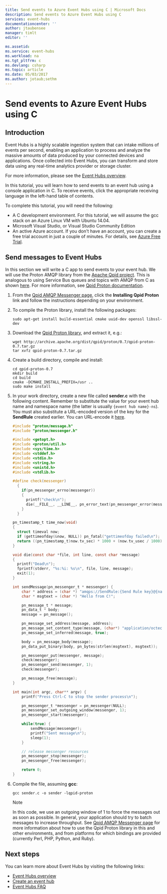 ```yaml
---
title: Send events to Azure Event Hubs using C | Microsoft Docs
description: Send events to Azure Event Hubs using C
services: event-hubs
documentationcenter: ''
author: jtaubensee
manager: timlt
editor: ''

ms.assetid: 
ms.service: event-hubs
ms.workload: na
ms.tgt_pltfrm: c
ms.devlang: csharp
ms.topic: article
ms.date: 05/03/2017
ms.author: jotaub;sethm
---
```


# Send events to Azure Event Hubs using C

## Introduction
Event Hubs is a highly scalable ingestion system that can intake millions of events per second, enabling an application to process and analyze the massive amounts of data produced by your connected devices and applications. Once collected into Event Hubs, you can transform and store data using any real-time analytics provider or storage cluster.

For more information, please see the [Event Hubs overview][Event Hubs overview].

In this tutorial, you will learn how to send events to an event hub using a console application in C. To receive events, click the appropriate receiving language in the left-hand table of contents.

To complete this tutorial, you will need the following:

* A C development environment. For this tutorial, we will assume the gcc stack on an Azure Linux VM with Ubuntu 14.04.
* Microsoft Visual Studio, or Visual Studio Community Edition
* An active Azure account. If you don't have an account, you can create a free trial account in just a couple of minutes. For details, see [Azure Free Trial](https://azure.microsoft.com/pricing/free-trial/).

## Send messages to Event Hubs
In this section we will write a C app to send events to your event hub. We will use the Proton AMQP library from the [Apache Qpid project](http://qpid.apache.org/). This is analogous to using Service Bus queues and topics with AMQP from C as shown [here](https://code.msdn.microsoft.com/Using-Apache-Qpid-Proton-C-afd76504). For more information, see [Qpid Proton documentation](http://qpid.apache.org/proton/index.html).

1. From the [Qpid AMQP Messenger page](http://qpid.apache.org/components/messenger/index.html), click the **Installing Qpid Proton** link and follow the instructions depending on your environment.
2. To compile the Proton library, install the following packages:
   
    ```shell
    sudo apt-get install build-essential cmake uuid-dev openssl libssl-dev
    ```
3. Download the [Qpid Proton library](http://qpid.apache.org/proton/index.html), and extract it, e.g.:
   
    ```shell
    wget http://archive.apache.org/dist/qpid/proton/0.7/qpid-proton-0.7.tar.gz
    tar xvfz qpid-proton-0.7.tar.gz
    ```
4. Create a build directory, compile and install:
   
    ```shell
    cd qpid-proton-0.7
    mkdir build
    cd build
    cmake -DCMAKE_INSTALL_PREFIX=/usr ..
    sudo make install
    ```
5. In your work directory, create a new file called **sender.c** with the following content. Remember to substitute the value for your event hub name and namespace name (the latter is usually `{event hub name}-ns`). You must also substitute a URL-encoded version of the key for the **SendRule** created earlier. You can URL-encode it [here](http://www.w3schools.com/tags/ref_urlencode.asp).
   
    ```c
    #include "proton/message.h"
    #include "proton/messenger.h"
   
    #include <getopt.h>
    #include <proton/util.h>
    #include <sys/time.h>
    #include <stddef.h>
    #include <stdio.h>
    #include <string.h>
    #include <unistd.h>
    #include <stdlib.h>
   
    #define check(messenger)                                                     
      {                                                                          
        if(pn_messenger_errno(messenger))                                        
        {                                                                        
          printf("check\n");                                                     
          die(__FILE__, __LINE__, pn_error_text(pn_messenger_error(messenger))); 
        }                                                                        
      }  
   
    pn_timestamp_t time_now(void)
    {
      struct timeval now;
      if (gettimeofday(&now, NULL)) pn_fatal("gettimeofday failed\n");
      return ((pn_timestamp_t)now.tv_sec) * 1000 + (now.tv_usec / 1000);
    }  
   
    void die(const char *file, int line, const char *message)
    {
      printf("Dead\n");
      fprintf(stderr, "%s:%i: %s\n", file, line, message);
      exit(1);
    }
   
    int sendMessage(pn_messenger_t * messenger) {
        char * address = (char *) "amqps://SendRule:{Send Rule key}@{namespace name}.servicebus.windows.net/{event hub name}";
        char * msgtext = (char *) "Hello from C!";
   
        pn_message_t * message;
        pn_data_t * body;
        message = pn_message();
   
        pn_message_set_address(message, address);
        pn_message_set_content_type(message, (char*) "application/octect-stream");
        pn_message_set_inferred(message, true);
   
        body = pn_message_body(message);
        pn_data_put_binary(body, pn_bytes(strlen(msgtext), msgtext));
   
        pn_messenger_put(messenger, message);
        check(messenger);
        pn_messenger_send(messenger, 1);
        check(messenger);
   
        pn_message_free(message);
    }
   
    int main(int argc, char** argv) {
        printf("Press Ctrl-C to stop the sender process\n");
   
        pn_messenger_t *messenger = pn_messenger(NULL);
        pn_messenger_set_outgoing_window(messenger, 1);
        pn_messenger_start(messenger);
   
        while(true) {
            sendMessage(messenger);
            printf("Sent message\n");
            sleep(1);
        }
   
        // release messenger resources
        pn_messenger_stop(messenger);
        pn_messenger_free(messenger);
   
        return 0;
    }
    ```
6. Compile the file, assuming **gcc**:
   
    ```
    gcc sender.c -o sender -lqpid-proton
    ```

	> [!NOTE]
	> In this code, we use an outgoing window of 1 to force the messages out as soon as possible. In general, your application should try to batch messages to increase throughput. See [Qpid AMQP Messenger page](http://qpid.apache.org/components/messenger/index.html) for more information about how to use the Qpid Proton library in this and other environments, and from platforms for which bindings are provided (currently Perl, PHP, Python, and Ruby).


## Next steps
You can learn more about Event Hubs by visiting the following links:

* [Event Hubs overview][Event Hubs overview]
* [Create an event hub](event-hubs-create.md)
* [Event Hubs FAQ](event-hubs-faq.md)

<!-- Images. -->
[21]: ./media/event-hubs-c-ephcs-getstarted/run-csharp-ephcs1.png
[24]: ./media/event-hubs-c-ephcs-getstarted/receive-eph-c.png

<!-- Links -->
[Event Processor Host]: https://www.nuget.org/packages/Microsoft.Azure.ServiceBus.EventProcessorHost
[Event Hubs overview]: event-hubs-what-is-event-hubs.md
[sample application that uses Event Hubs]: https://code.msdn.microsoft.com/Service-Bus-Event-Hub-286fd097
[Scale out Event Processing with Event Hubs]: https://code.msdn.microsoft.com/Service-Bus-Event-Hub-45f43fc3
